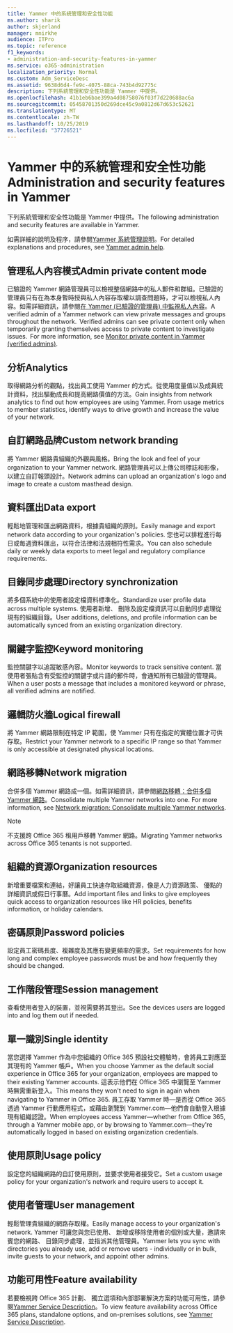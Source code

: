 ```yaml
---
title: Yammer 中的系統管理和安全性功能
ms.author: sharik
author: skjerland
manager: mnirkhe
audience: ITPro
ms.topic: reference
f1_keywords:
- administration-and-security-features-in-yammer
ms.service: o365-administration
localization_priority: Normal
ms.custom: Adm_ServiceDesc
ms.assetid: 9638d6d4-fe9c-4075-88ca-743b4d92775c
description: 下列系統管理和安全性功能是 Yammer 中提供。
ms.openlocfilehash: 41b1eb6bae399a4d08758076f03f7d220688ac6a
ms.sourcegitcommit: 05458701350d269dce45c9a0812d67d653c52621
ms.translationtype: MT
ms.contentlocale: zh-TW
ms.lasthandoff: 10/25/2019
ms.locfileid: "37726521"
---
```

# <a name="administration-and-security-features-in-yammer"></a><span data-ttu-id="9aee0-103">Yammer 中的系統管理和安全性功能</span><span class="sxs-lookup"><span data-stu-id="9aee0-103">Administration and security features in Yammer</span></span>

<span data-ttu-id="9aee0-104">下列系統管理和安全性功能是 Yammer 中提供。</span><span class="sxs-lookup"><span data-stu-id="9aee0-104">The following administration and security features are available in Yammer.</span></span>
  
<span data-ttu-id="9aee0-105">如需詳細的說明及程序，請參閱[Yammer 系統管理說明](https://go.microsoft.com/fwlink/?LinkId=869688)。</span><span class="sxs-lookup"><span data-stu-id="9aee0-105">For detailed explanations and procedures, see [Yammer admin help](https://go.microsoft.com/fwlink/?LinkId=869688).</span></span>

## <a name="admin-private-content-mode"></a><span data-ttu-id="9aee0-106">管理私人內容模式</span><span class="sxs-lookup"><span data-stu-id="9aee0-106">Admin private content mode</span></span>

<span data-ttu-id="9aee0-p101">已驗證的 Yammer 網路管理員可以檢視整個網路中的私人郵件和群組。已驗證的管理員只有在為本身暫時授與私人內容存取權以調查問題時，才可以檢視私人內容。如需詳細資訊，請參閱[在 Yammer (已驗證的管理員) 中監視私人內容](https://go.microsoft.com/fwlink/?LinkId=627479)。</span><span class="sxs-lookup"><span data-stu-id="9aee0-p101">A verified admin of a Yammer network can view private messages and groups throughout the network.  Verified admins can see private content only when temporarily granting themselves access to private content to investigate issues.  For more information, see [Monitor private content in Yammer (verified admins)](https://go.microsoft.com/fwlink/?LinkId=627479).</span></span>

## <a name="analytics"></a><span data-ttu-id="9aee0-110">分析</span><span class="sxs-lookup"><span data-stu-id="9aee0-110">Analytics</span></span>

<span data-ttu-id="9aee0-p102">取得網路分析的觀點，找出員工使用 Yammer 的方式。從使用度量值以及成員統計資料，找出驅動成長和提高網路價值的方法。</span><span class="sxs-lookup"><span data-stu-id="9aee0-p102">Gain insights from network analytics to find out how employees are using Yammer. From usage metrics to member statistics, identify ways to drive growth and increase the value of your network.</span></span>

## <a name="custom-network-branding"></a><span data-ttu-id="9aee0-113">自訂網路品牌</span><span class="sxs-lookup"><span data-stu-id="9aee0-113">Custom network branding</span></span>

<span data-ttu-id="9aee0-114">將 Yammer 網路貴組織的外觀與風格。</span><span class="sxs-lookup"><span data-stu-id="9aee0-114">Bring the look and feel of your organization to your Yammer network.</span></span> <span data-ttu-id="9aee0-115">網路管理員可以上傳公司標誌和影像，以建立自訂報頭設計。</span><span class="sxs-lookup"><span data-stu-id="9aee0-115">Network admins can upload an organization's logo and image to create a custom masthead design.</span></span>

## <a name="data-export"></a><span data-ttu-id="9aee0-116">資料匯出</span><span class="sxs-lookup"><span data-stu-id="9aee0-116">Data export</span></span>

<span data-ttu-id="9aee0-117">輕鬆地管理和匯出網路資料，根據貴組織的原則。</span><span class="sxs-lookup"><span data-stu-id="9aee0-117">Easily manage and export network data according to your organization's policies.</span></span> <span data-ttu-id="9aee0-118">您也可以排程進行每日或每週資料匯出，以符合法律和法規相符性需求。</span><span class="sxs-lookup"><span data-stu-id="9aee0-118">You can also schedule daily or weekly data exports to meet legal and regulatory compliance requirements.</span></span>
  
## <a name="directory-synchronization"></a><span data-ttu-id="9aee0-119">目錄同步處理</span><span class="sxs-lookup"><span data-stu-id="9aee0-119">Directory synchronization</span></span>

<span data-ttu-id="9aee0-120">將多個系統中的使用者設定檔資料標準化。</span><span class="sxs-lookup"><span data-stu-id="9aee0-120">Standardize user profile data across multiple systems.</span></span> <span data-ttu-id="9aee0-121">使用者新增、 刪除及設定檔資訊可以自動同步處理從現有的組織目錄。</span><span class="sxs-lookup"><span data-stu-id="9aee0-121">User additions, deletions, and profile information can be automatically synced from an existing organization directory.</span></span>

## <a name="keyword-monitoring"></a><span data-ttu-id="9aee0-122">關鍵字監控</span><span class="sxs-lookup"><span data-stu-id="9aee0-122">Keyword monitoring</span></span>

<span data-ttu-id="9aee0-123">監控關鍵字以追蹤敏感內容。</span><span class="sxs-lookup"><span data-stu-id="9aee0-123">Monitor keywords to track sensitive content.</span></span> <span data-ttu-id="9aee0-124">當使用者張貼含有受監控的關鍵字或片語的郵件時，會通知所有已驗證的管理員。</span><span class="sxs-lookup"><span data-stu-id="9aee0-124">When a user posts a message that includes a monitored keyword or phrase, all verified admins are notified.</span></span>

## <a name="logical-firewall"></a><span data-ttu-id="9aee0-125">邏輯防火牆</span><span class="sxs-lookup"><span data-stu-id="9aee0-125">Logical firewall</span></span>

<span data-ttu-id="9aee0-126">將 Yammer 網路限制在特定 IP 範圍，使 Yammer 只有在指定的實體位置才可供存取。</span><span class="sxs-lookup"><span data-stu-id="9aee0-126">Restrict your Yammer network to a specific IP range so that Yammer is only accessible at designated physical locations.</span></span>

## <a name="network-migration"></a><span data-ttu-id="9aee0-127">網路移轉</span><span class="sxs-lookup"><span data-stu-id="9aee0-127">Network migration</span></span>

<span data-ttu-id="9aee0-p107">合併多個 Yammer 網路成一個。如需詳細資訊，請參閱[網路移轉：合併多個 Yammer 網路](https://go.microsoft.com/fwlink/?LinkID=617488)。</span><span class="sxs-lookup"><span data-stu-id="9aee0-p107">Consolidate multiple Yammer networks into one. For more information, see [Network migration: Consolidate multiple Yammer networks](https://go.microsoft.com/fwlink/?LinkID=617488).</span></span>
  
> [!NOTE]
> <span data-ttu-id="9aee0-130">不支援跨 Office 365 租用戶移轉 Yammer 網路。</span><span class="sxs-lookup"><span data-stu-id="9aee0-130">Migrating Yammer networks across Office 365 tenants is not supported.</span></span> 

## <a name="organization-resources"></a><span data-ttu-id="9aee0-131">組織的資源</span><span class="sxs-lookup"><span data-stu-id="9aee0-131">Organization resources</span></span>

<span data-ttu-id="9aee0-132">新增重要檔案和連結，好讓員工快速存取組織資源，像是人力資源政策、 優點的詳細資訊或假日行事曆。</span><span class="sxs-lookup"><span data-stu-id="9aee0-132">Add important files and links to give employees quick access to organization resources like HR policies, benefits information, or holiday calendars.</span></span>
  
## <a name="password-policies"></a><span data-ttu-id="9aee0-133">密碼原則</span><span class="sxs-lookup"><span data-stu-id="9aee0-133">Password policies</span></span>

<span data-ttu-id="9aee0-134">設定員工密碼長度、複雜度及其應有變更頻率的需求。</span><span class="sxs-lookup"><span data-stu-id="9aee0-134">Set requirements for how long and complex employee passwords must be and how frequently they should be changed.</span></span>
  
## <a name="session-management"></a><span data-ttu-id="9aee0-135">工作階段管理</span><span class="sxs-lookup"><span data-stu-id="9aee0-135">Session management</span></span>

<span data-ttu-id="9aee0-136">查看使用者登入的裝置，並視需要將其登出。</span><span class="sxs-lookup"><span data-stu-id="9aee0-136">See the devices users are logged into and log them out if needed.</span></span>

## <a name="single-identity"></a><span data-ttu-id="9aee0-137">單一識別</span><span class="sxs-lookup"><span data-stu-id="9aee0-137">Single identity</span></span>

<span data-ttu-id="9aee0-138">當您選擇 Yammer 作為中您組織的 Office 365 預設社交體驗時，會將員工對應至其現有的 Yammer 帳戶。</span><span class="sxs-lookup"><span data-stu-id="9aee0-138">When you choose Yammer as the default social experience in Office 365 for your organization, employees are mapped to their existing Yammer accounts.</span></span> <span data-ttu-id="9aee0-139">這表示他們在 Office 365 中瀏覽至 Yammer 時無需重新登入。</span><span class="sxs-lookup"><span data-stu-id="9aee0-139">This means they won't need to sign in again when navigating to Yammer in Office 365.</span></span> <span data-ttu-id="9aee0-140">員工存取 Yammer 時&mdash;是否從 Office 365 透過 Yammer 行動應用程式，或藉由瀏覽到 Yammer.com&mdash;他們會自動登入根據現有組織認證。</span><span class="sxs-lookup"><span data-stu-id="9aee0-140">When employees access Yammer&mdash;whether from Office 365, through a Yammer mobile app, or by browsing to Yammer.com&mdash;they're automatically logged in based on existing organization credentials.</span></span>

## <a name="usage-policy"></a><span data-ttu-id="9aee0-141">使用原則</span><span class="sxs-lookup"><span data-stu-id="9aee0-141">Usage policy</span></span>

<span data-ttu-id="9aee0-142">設定您的組織網路的自訂使用原則，並要求使用者接受它。</span><span class="sxs-lookup"><span data-stu-id="9aee0-142">Set a custom usage policy for your organization's network and require users to accept it.</span></span>

## <a name="user-management"></a><span data-ttu-id="9aee0-143">使用者管理</span><span class="sxs-lookup"><span data-stu-id="9aee0-143">User management</span></span>

<span data-ttu-id="9aee0-144">輕鬆管理貴組織的網路存取權。</span><span class="sxs-lookup"><span data-stu-id="9aee0-144">Easily manage access to your organization's network.</span></span> <span data-ttu-id="9aee0-145">Yammer 可讓您與您已使用、 新增或移除使用者的個別或大量，邀請來賓您的網路、 目錄同步處理，並指派其他管理員。</span><span class="sxs-lookup"><span data-stu-id="9aee0-145">Yammer lets you sync with directories you already use, add or remove users - individually or in bulk, invite guests to your network, and appoint other admins.</span></span>

## <a name="feature-availability"></a><span data-ttu-id="9aee0-146">功能可用性</span><span class="sxs-lookup"><span data-stu-id="9aee0-146">Feature availability</span></span>

<span data-ttu-id="9aee0-147">若要檢視跨 Office 365 計劃、 獨立選項和內部部署解決方案的功能可用性，請參閱[Yammer Service Description](yammer-service-description.md)。</span><span class="sxs-lookup"><span data-stu-id="9aee0-147">To view feature availability across Office 365 plans, standalone options, and on-premises solutions, see [Yammer Service Description](yammer-service-description.md).</span></span>
  

